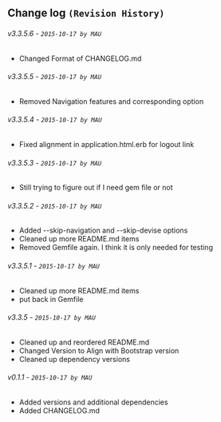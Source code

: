 ## Change log `(Revision History)`

###### v3.3.5.6 - `2015-10-17 by MAU`
* Changed Format of CHANGELOG.md

###### v3.3.5.5 - `2015-10-17 by MAU`
* Removed Navigation features and corresponding option

###### v3.3.5.4 - `2015-10-17 by MAU`
* Fixed alignment in application.html.erb for logout link

###### v3.3.5.3 - `2015-10-17 by MAU`
* Still trying to figure out if I need gem file or not

###### v3.3.5.2 - `2015-10-17 by MAU`
* Added --skip-navigation and --skip-devise options
* Cleaned up more README.md items
* Removed Gemfile again. I think it is only needed for testing
    
###### v3.3.5.1 - `2015-10-17 by MAU`
* Cleaned up more README.md items
* put back in Gemfile
    
###### v3.3.5 - `2015-10-17 by MAU`
* Cleaned up and reordered README.md
* Changed Version to Align with Bootstrap version
* Cleaned up dependency versions
    
###### v0.1.1 - `2015-10-17 by MAU`
* Added versions and additional dependencies
* Added CHANGELOG.md
    
